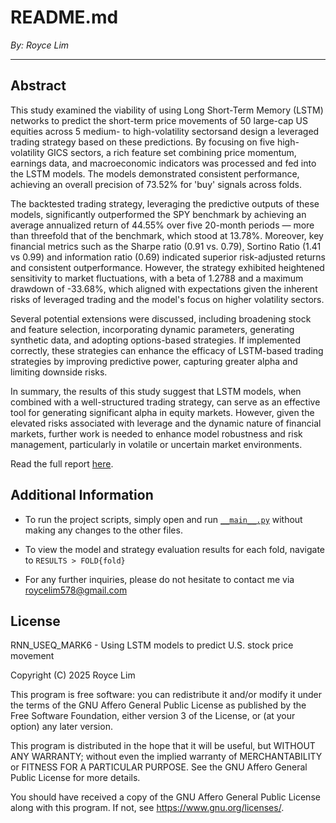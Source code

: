 # README.md

*By: Royce Lim*

------------------------------------------------------------------------

## Abstract

This study examined the viability of using Long Short-Term Memory (LSTM) networks to predict the short-term price movements of 50 large-cap US equities across 5 medium- to high-volatility sectorsand design a leveraged trading strategy based on these predictions. By focusing on five high-volatility GICS sectors, a rich feature set combining price momentum, earnings data, and macroeconomic indicators was processed and fed into the LSTM models. The models demonstrated consistent performance, achieving an overall precision of 73.52% for 'buy' signals across folds.

The backtested trading strategy, leveraging the predictive outputs of these models, significantly outperformed the SPY benchmark by achieving an average annualized return of 44.55% over five 20-month periods — more than threefold that of the benchmark, which stood at 13.78%. Moreover, key financial metrics such as the Sharpe ratio (0.91 vs. 0.79), Sortino Ratio (1.41 vs 0.99) and information ratio (0.69) indicated superior risk-adjusted returns and consistent outperformance. However, the strategy exhibited heightened sensitivity to market fluctuations, with a beta of 1.2788 and a maximum drawdown of -33.68%, which aligned with expectations given the inherent risks of leveraged trading and the model's focus on higher volatility sectors.

Several potential extensions were discussed, including broadening stock and feature selection, incorporating dynamic parameters, generating synthetic data, and adopting options-based strategies. If implemented correctly, these strategies can enhance the efficacy of LSTM-based trading strategies by improving predictive power, capturing greater alpha and limiting downside risks.

In summary, the results of this study suggest that LSTM models, when combined with a well-structured trading strategy, can serve as an effective tool for generating significant alpha in equity markets. However, given the elevated risks associated with leverage and the dynamic nature of financial markets, further work is needed to enhance model robustness and risk management, particularly in volatile or uncertain market environments.

Read the full report [here](Trading_LargeCap_US_Equities_Using_LSTM_Models.pdf).

## Additional Information

- To run the project scripts, simply open and run [`__main__.py`](__main__.py) without making any changes to the other files. 

- To view the model and strategy evaluation results for each fold, navigate to `RESULTS > FOLD{fold}`

- For any further inquiries, please do not hesitate to contact me via <roycelim578@gmail.com>

## License

RNN_USEQ_MARK6 - Using LSTM models to predict U.S. stock price movement

Copyright (C) 2025  Royce Lim

This program is free software: you can redistribute it and/or modify
it under the terms of the GNU Affero General Public License as published
by the Free Software Foundation, either version 3 of the License, or
(at your option) any later version.

This program is distributed in the hope that it will be useful,
but WITHOUT ANY WARRANTY; without even the implied warranty of
MERCHANTABILITY or FITNESS FOR A PARTICULAR PURPOSE.  See the
GNU Affero General Public License for more details.

You should have received a copy of the GNU Affero General Public License
along with this program.  If not, see <https://www.gnu.org/licenses/>.
























